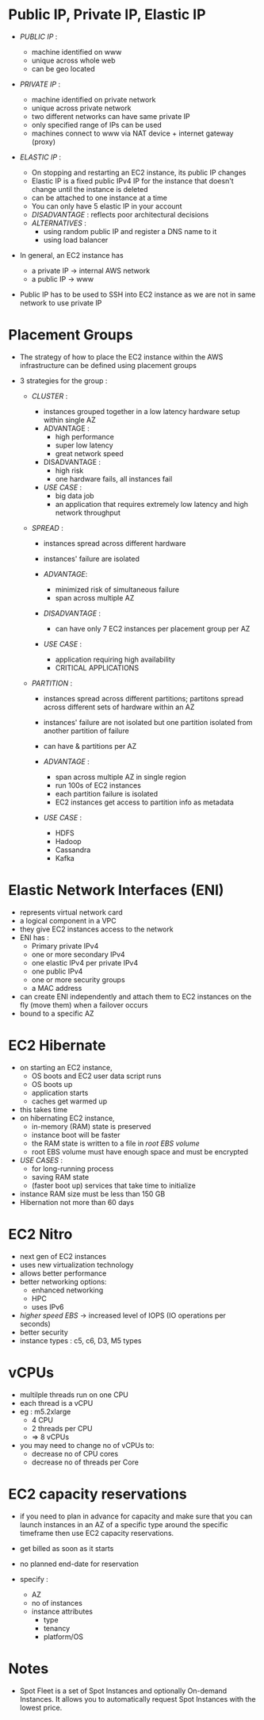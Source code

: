 # Public IP, Private IP, Elastic IP 

- _PUBLIC IP_ :
    - machine identified on www
    - unique across whole web
    - can be geo located
- _PRIVATE IP_ :
    - machine identified on private network
    - unique across private network 
    - two different networks can have same private IP
    - only specified range of IPs can be used 
    - machines connect to www via NAT device + internet gateway (proxy)

- _ELASTIC IP_ :
    - On stopping and restarting an EC2 instance, its public IP changes
    - Elastic IP is a fixed public IPv4 IP for the instance that doesn't change until the instance is deleted
    - can be attached to one instance at a time
    - You can only have 5 elastic IP in your account
    - _DISADVANTAGE_ : reflects poor architectural decisions
    - _ALTERNATIVES_ :
        - using random public IP and register a DNS name to it
        - using load balancer
    
- In general, an EC2 instance has
    - a private IP -> internal AWS network
    - a public IP -> www

- Public IP has to be used to SSH into EC2 instance as we are not in same network to use private IP

# Placement Groups

- The strategy of how to place the EC2 instance within the AWS infrastructure can be defined using placement groups

- 3 strategies for the group :
    - _CLUSTER_ :
        - instances grouped together in a low latency hardware setup within single AZ
        - ADVANTAGE :
            - high performance
            - super low latency
            - great network speed
        - DISADVANTAGE :
            - high risk
            - one hardware fails, all instances fail
        - _USE CASE_ :
            - big data job
            - an application that requires extremely low latency and high network throughput

    - _SPREAD_ :
        - instances spread across different hardware
        - instances' failure are isolated
        
        - _ADVANTAGE_:
            - minimized risk of simultaneous failure 
            - span across multiple AZ
        
        - _DISADVANTAGE_ :
            - can have only 7 EC2 instances per placement group per AZ

        - _USE CASE_ :
            - application requiring high availability
            - CRITICAL APPLICATIONS  
              
    - _PARTITION_ :
        - instances spread across different partitions; partitons spread across different sets of hardware within an AZ
        - instances' failure are not isolated but one partition isolated from another partition of failure
        - can have & partitions per AZ
        - _ADVANTAGE_ :
            - span across multiple AZ in single region
            - run 100s of EC2 instances
            - each partition failure is isolated
            - EC2 instances get access to partition info as metadata

        - _USE CASE_ :
            - HDFS
            - Hadoop
            - Cassandra
            - Kafka

# Elastic Network Interfaces (ENI)

- represents virtual network card
- a logical component in a VPC
- they give EC2 instances access to the network
- ENI has :
    - Primary private IPv4
    - one or more secondary IPv4
    - one elastic IPv4 per private IPv4
    - one public IPv4
    - one or more security groups
    - a MAC address
- can create ENI independently and attach them to EC2 instances on the fly (move them) when a failover occurs
- bound to a specific AZ

# EC2 Hibernate

- on starting an EC2 instance,
    - OS boots and EC2 user data script runs
    - OS boots up
    - application starts
    - caches get warmed up
- this takes time
- on hibernating EC2 instance,
    - in-memory (RAM) state is preserved
    - instance boot will be faster
    - the RAM state is written to a file in *root EBS volume*
    - root EBS volume must have enough space and must be encrypted
- _USE CASES_ :
    - for long-running process
    - saving RAM state
    - (faster boot up) services that take time to initialize 
- instance RAM size must be less than 150 GB
- Hibernation not more than 60 days

# EC2 Nitro

- next gen of EC2 instances
- uses new virtualization technology
- allows better performance
- better networking options:
    - enhanced networking
    - HPC
    - uses IPv6
- *higher speed EBS* -> increased level of IOPS (IO operations per seconds)
- better security
- instance types : c5, c6, D3, M5 types

# vCPUs 

- multilple threads run on one CPU
- each thread is a vCPU
- eg : m5.2xlarge
    - 4 CPU
    - 2 threads per CPU
    - => 8 vCPUs
- you may need to change no of vCPUs to:
    - decrease no of CPU cores
    - decrease no of threads per Core

# EC2 capacity reservations

- if you need to plan in advance for capacity and make sure that you can launch instances in an AZ of a specific type around the specific timeframe then use EC2 capacity reservations.

- get billed as soon as it starts

- no planned end-date for reservation

- specify :
    - AZ
    - no of instances
    - instance attributes
        - type
        - tenancy
        - platform/OS

# Notes

- Spot Fleet is a set of Spot Instances and optionally On-demand Instances. It allows you to automatically request Spot Instances with the lowest price.

